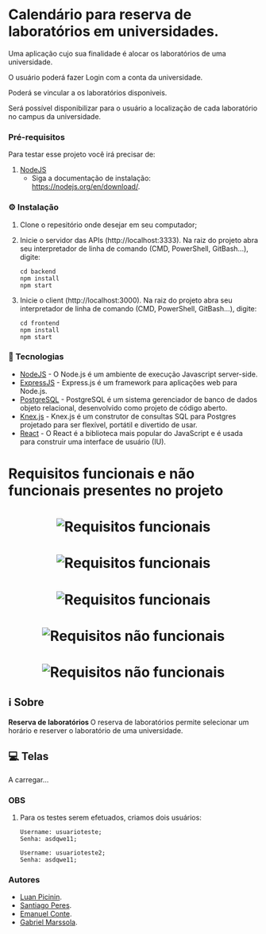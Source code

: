 # Calendário para reserva de laboratórios em universidades.

Uma aplicação cujo sua finalidade é alocar os laboratórios de uma universidade.

O usuário poderá fazer Login com a conta da universidade.

Poderá se vincular a os laboratórios disponiveis.

Será possível disponibilizar para o usuário a localização de cada laboratório no campus da universidade.

### Pré-requisitos

Para testar esse projeto você irá precisar de:

1. [NodeJS](https://nodejs.org/en/)
   - Siga a documentação de instalação: https://nodejs.org/en/download/.

### :gear: Instalação

1. Clone o repesitório onde desejar em seu computador;

2. Inicie o servidor das APIs (http://localhost:3333). Na raiz do projeto abra seu interpretador de linha de comando (CMD, PowerShell, GitBash...), digite:
   ```
   cd backend
   npm install
   npm start
   ```
3. Inicie o client (http://localhost:3000). Na raiz do projeto abra seu interpretador de linha de comando (CMD, PowerShell, GitBash...), digite:
   ```
   cd frontend
   npm install
   npm start
   ```

### :rocket: Tecnologias

- [NodeJS](https://nodejs.org/en/) - O Node.js é um ambiente de execução Javascript server-side.
- [ExpressJS](https://expressjs.com/pt-br/) - Express.js é um framework para aplicações web para Node.js.
- [PostgreSQL](https://www.mongodb.com/) - PostgreSQL é um sistema gerenciador de banco de dados objeto relacional, desenvolvido como projeto de código aberto.
- [Knex.js](https://mongoosejs.com/) - Knex.js é um construtor de consultas SQL para Postgres projetado para ser flexível, portátil e divertido de usar.
- [React](https://pt-br.reactjs.org/) - O React é a biblioteca mais popular do JavaScript e é usada para construir uma interface de usuário (IU).

# Requisitos funcionais e não funcionais presentes no projeto

<h1 align="center">
  <img alt="Requisitos funcionais" src="https://github.com/SantiagoPeres/CalendarioReservaLaboratorios/blob/main/.github/reqf1reqf2.png" />
</h1>
<h1 align="center">
  <img alt="Requisitos funcionais" src="https://github.com/SantiagoPeres/CalendarioReservaLaboratorios/blob/main/.github/reqf3reqf4.png" />
</h1>
<h1 align="center">
  <img alt="Requisitos funcionais" src="https://github.com/SantiagoPeres/CalendarioReservaLaboratorios/blob/main/.github/reqf5req6.png" />
</h1>
<h1 align="center">
  <img alt="Requisitos não funcionais" src="https://github.com/SantiagoPeres/CalendarioReservaLaboratorios/blob/main/.github/reqf7.png" />
</h1>
<a id="about"></a>
<h1 align="center">
  <img alt="Requisitos não funcionais" src="https://github.com/SantiagoPeres/CalendarioReservaLaboratorios/blob/main/.github/reqnf8reqnf9.png" />
</h1>
<a id="about"></a>

## :information_source: Sobre

<strong> Reserva de laboratórios </strong> O reserva de laboratórios permite selecionar um horário e reserver o laboratório de uma universidade.

## :computer: Telas

A carregar...

<!--
<h1 align="center">
  <img alt="Reserva Laboratorio" src="https://github.com/marlonchallouts/Ecoleta/blob/master/.github/app-screen.png" />
</h1>
-->

### OBS

1. Para os testes serem efetuados, criamos dois usuários:

   ```
   Username: usuarioteste;
   Senha: asdqwe11;

   Username: usuarioteste2;
   Senha: asdqwe11;
   ```

### Autores

- [Luan Picinin](https://github.com/LuanPicinin).
- [Santiago Peres](https://github.com/SantiagoPeres).
- [Emanuel Conte](https://github.com/emanuelconte).
- [Gabriel Marssola](https://github.com/gmarssola).
